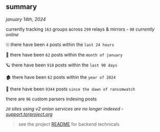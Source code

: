 
## summary
_january 14th, 2024_

currently tracking `163` groups across `299` relays & mirrors - _`98` currently online_

⏲ there have been `4` posts within the `last 24 hours`

🦈 there have been `62` posts within the `month of january`

🪐 there have been `918` posts within the `last 90 days`

🏚 there have been `62` posts within the `year of 2024`

🦕 there have been `9344` posts `since the dawn of ransomwatch`

there are `96` custom parsers indexing posts

_`20` sites using v2 onion services are no longer indexed - [support.torproject.org](https://support.torproject.org/onionservices/v2-deprecation/)_

> see the project [README](https://github.com/joshhighet/ransomwatch#ransomwatch--) for backend technicals
